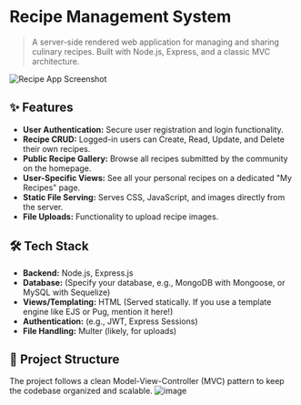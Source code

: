 # Recipe Management System

> A server-side rendered web application for managing and sharing culinary recipes. Built with Node.js, Express, and a classic MVC architecture.

![Recipe App Screenshot]()
## ✨ Features

* **User Authentication:** Secure user registration and login functionality.
* **Recipe CRUD:** Logged-in users can Create, Read, Update, and Delete their own recipes.
* **Public Recipe Gallery:** Browse all recipes submitted by the community on the homepage.
* **User-Specific Views:** See all your personal recipes on a dedicated "My Recipes" page.
* **Static File Serving:** Serves CSS, JavaScript, and images directly from the server.
* **File Uploads:** Functionality to upload recipe images.

## 🛠️ Tech Stack

* **Backend:** Node.js, Express.js
* **Database:** (Specify your database, e.g., MongoDB with Mongoose, or MySQL with Sequelize)
* **Views/Templating:** HTML (Served statically. If you use a template engine like EJS or Pug, mention it here!)
* **Authentication:** (e.g., JWT, Express Sessions)
* **File Handling:** Multer (likely, for uploads)

## 📂 Project Structure

The project follows a clean Model-View-Controller (MVC) pattern to keep the codebase organized and scalable.
![image](https://github.com/user-attachments/assets/32532743-690c-4880-8d39-7ff53849be7e)
